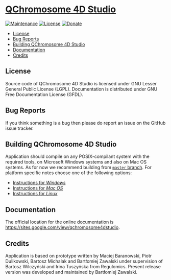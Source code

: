 [QChromosome 4D Studio](https://sites.google.com/view/qchromosome4dstudio)
==========================================================================

[![Maintenance](https://img.shields.io/maintenance/yes/2019.svg)](README.md)
[![License](https://img.shields.io/github/license/Michalaq/ChromosomeVisualizer.svg)](README.md)
[![Donate](https://img.shields.io/badge/donate-PayPal.Me-informational.svg)](https://www.paypal.me/QChromosome4DStudio)

- [License](#license)
- [Bug Reports](#bug-reports)
- [Building QChromosome 4D Studio](#building-qchromosome-4d-studio)
- [Documentation](#documentation)
- [Credits](#credits)

License
-------

Source code of QChromosome 4D Studio is licensed under GNU Lesser General Public License (LGPL). Documentation is distributed under GNU Free Documentation License (GFDL).

Bug Reports
-----------

If you think something is a bug then please do report an issue on the GitHub issue tracker.

Building QChromosome 4D Studio
------------------------------

Application should compile on any POSIX-compilant system with the required tools, on Microsoft Windows systems and also on Mac OS systems. As for now we recommend building from [`master` branch](https://github.com/Michalaq/ChromosomeVisualizer/tree/master). For platform specific notes choose one of the following options:
- [Instructions for *Windows*](windows.md)
- [Instructions for *Mac OS*](macos.md)
- [Instructions for *Linux*](linux.md)

Documentation
-------------

The official location for the online documentation is https://sites.google.com/view/qchromosome4dstudio.

Credits
-------

Application is based on prototype written by Maciej Baranowski, Piotr Dulikowski, Bartosz Michalak and Bartłomiej Zawalski under supervision of Bartosz Wilczyński and Irina Tuszyńska from Regulomics. Present release version was developed and maintained by Bartłomiej Zawalski.

